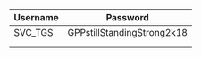 | Username | Password                   |
| -------- | -------------------------- |
| SVC_TGS  | GPPstillStandingStrong2k18 |
|          |                            |
|          |                            |
